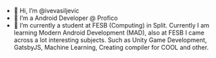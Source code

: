 - 👋 Hi, I’m @ivevasiljevic
- 👀 I’m a Android Developer @ Profico
- 🌱 I’m currently a student at FESB (Computing) in Split. Currently I am learning Modern Android Development (MAD), also at FESB I came across a lot interesting subjects. Such as Unity Game Development, GatsbyJS, Machine Learning, Creating compiler for COOL and other.

<!---
ivevasiljevic/ivevasiljevic is a ✨ special ✨ repository because its `README.md` (this file) appears on your GitHub profile.
You can click the Preview link to take a look at your changes.
--->
